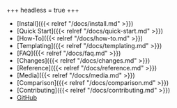 +++
headless = true
+++

- [Install]({{< relref "/docs/install.md" >}})
- [Quick Start]({{< relref "/docs/quick-start.md" >}})
- [How-To]({{< relref "/docs/how-to.md" >}})
- [Templating]({{< relref "/docs/templating.md" >}})
- [FAQ]({{< relref "/docs/faq.md" >}})
- [Changes]({{< relref "/docs/changes.md" >}})
- [Reference]({{< relref "/docs/reference.md" >}})
- [Media]({{< relref "/docs/media.md" >}})
- [Comparison]({{< relref "/docs/comparison.md" >}})
- [Contributing]({{< relref "/docs/contributing.md" >}})
- [GitHub](https://github.com/twpayne/chezmoi)
